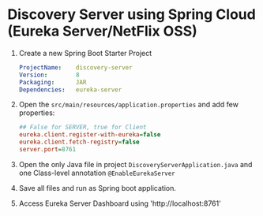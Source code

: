 # Discovery Server using Spring Cloud (Eureka Server/NetFlix OSS)

1. Create a new Spring Boot Starter Project

    ```yml
    ProjectName:    discovery-server
    Version:        8
    Packaging:      JAR
    Dependencies:   eureka-server
    ```

2.  Open the `src/main/resources/application.properties` and add few properties:

    ```ini
    ## False for SERVER, true for Client
    eureka.client.register-with-eureka=false
    eureka.client.fetch-registry=false
    server.port=8761
    ```

3.  Open the only Java file in project `DiscoveryServerApplication.java` and one Class-level
    annotation `@EnableEurekaServer`

4.  Save all files and run as Spring boot application.

5.  Access Eureka Server Dashboard using 'http://localhost:8761'

